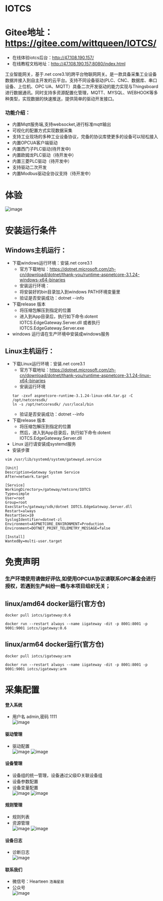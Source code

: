# IOTCS
# Gitee地址：https://gitee.com/wittqueen/IOTCS/
* 在线体验iotcs后台：http://47.108.190.157/ 
* 在线教程文档地址：http://47.108.190.157:8080/index.html

工业智能网关，基于.net core3.1的跨平台物联网网关。是一款具备采集工业设备数据并接入到自主开发的云平台。支持不同设备驱动(PLC、CNC、数据库、串口设备、上位机、OPC UA、MQTT）具备二次开发驱动的能力实现与Thingsboard进行数据通讯。同时支持多资源配置化管理，MQTT、MYSQL、WEBHOOK等多种类型，实现数据的快速推送，提供简单的驱动开发接口。  
### 功能介绍：
* 内置Mqtt服务端,支持websocket,进行标准mqtt输出
* 可视化的配置方式实现数据采集
* 支持工业现场的多种工业设备协议，完备的协议库使更多的设备可以轻松接入
* 内置OPCUA客户端驱动
* 内置西门子PLC驱动(待开发中)
* 内置欧姆龙PLC驱动（待开发中）
* 内置三菱PLC驱动（待开发中）
* 支持驱动二次开发
* 内置Modbus驱动全协议支持（待开发中）  


# 体验
![image](images/1648891279.jpg)
# 安装运行条件
## Windows主机运行：
* 下载windows运行环境：安装.net core3.1   
  *   官方下载地址：https://dotnet.microsoft.com/zh-cn/download/dotnet/thank-you/runtime-aspnetcore-3.1.24-windows-x64-binaries   
  *   安装运行环境：
  *   将安装好的bin目录加入到windows PATH环境变量里
  *   验证是否安装成功：dotnet --info  
* 下载release 版本   
  *   将压缩包解压到指定的位置
  *   进入到App目录后，执行如下命令:dotent IOTCS.EdgeGateway.Server.dll 或者执行 IOTCS.EdgeGateway.Server.exe 
* windows 运行请在生产环境中安装成windows服务
## Linux主机运行：
* 下载Linux运行环境：安装.net core3.1   
  *   官方下载地址：https://dotnet.microsoft.com/zh-cn/download/dotnet/thank-you/runtime-aspnetcore-3.1.24-linux-x64-binaries
  *   安装运行环境
  ```
  tar -zxvf aspnetcore-runtime-3.1.24-linux-x64.tar.gz -C /opt/netcoresdk/
  ln -s /opt/netcoresdk/ /usr/local/bin
  ```
  *   验证是否安装成功：dotnet --info
* 下载release 版本  
  *   将压缩包解压到指定的位置
  *   然后，进入到App目录后，执行如下命令:dotent IOTCS.EdgeGateway.Server.dll  
* Linux 运行请安装成systemd服务   
* 安装步骤   
```
vim /usr/lib/systemd/system/gatewayd.service  

[Unit]   
Description=Gateway System Service   
After=network.target   

[Service]   
WorkingDirectory=/gateway/netcore/IOTCS   
Type=simple   
User=root   
Group=root   
ExecStart=/gateway/sdk/dotnet IOTCS.EdgeGateway.Server.dll   
Restart=always   
RestartSec=10   
SyslogIdentifier=dotnet-zl   
Environment=ASPNETCORE_ENVIRONMENT=Production   
Environment=DOTNET_PRINT_TELEMETRY_MESSAGE=false   

[Install]   
WantedBy=multi-user.target   
```
# 免责声明
### 生产环境使用请做好评估,如使用OPCUA协议请联系OPC基金会进行授权，若遇到生产纠纷一概与本项目组织无关；
## linux/amd64 docker运行(官方仓)
```
docker pull iotcs/igateway:0.6

docker run --restart always --name iigateway -dit -p 8001:8001 -p 9001:9001 iotcs/igateway:0.6
```
## linux/arm64 docker运行(官方仓)
```
docker pull iotcs/igateway:arm

docker run --restart always --name iigateway -dit -p 8001:8001 -p 9001:9001 iotcs/igateway:arm
```
# 采集配置
#### 登入系统   
* 用户名 admin,密码 1111  
![image](images/1648884682.jpg)
#### 驱动管理
* 驱动配置  
![image](images/1648891338.jpg)
![image](images/1648891309.jpg)
#### 设备管理
* 设备组的统一管理，设备通过父级ID关联设备组
* 设备参数配置  
* 设备变量配置  
![image](images/device.jpg)
![image](images/datalocation.jpg)
#### 规则管理
* 规则列表
* 资源管理  
![image](images/1648891377.jpg)
![image](images/1648891419.jpg)
#### 设备日志
* 诊断日志   
![image](images/diagnostics.png)
#### 联系我们
* 微信号：Hearteen ``浩瀚星辰`` 
* 公众号   
![image](images/二维码.jpg)
